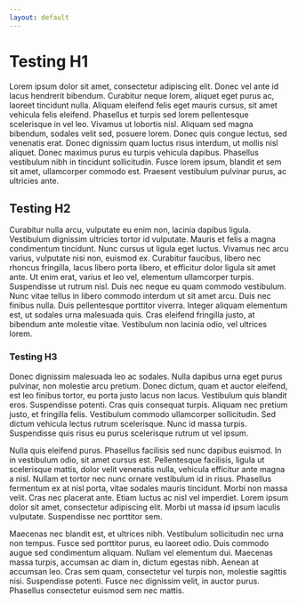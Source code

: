 ```yaml
---
layout: default
---
```


# Testing H1

Lorem ipsum dolor sit amet, consectetur adipiscing elit. Donec vel ante id lacus hendrerit bibendum. Curabitur neque lorem, aliquet eget purus ac, laoreet tincidunt nulla. Aliquam eleifend felis eget mauris cursus, sit amet vehicula felis eleifend. Phasellus et turpis sed lorem pellentesque scelerisque in vel leo. Vivamus ut lobortis nisl. Aliquam sed magna bibendum, sodales velit sed, posuere lorem. Donec quis congue lectus, sed venenatis erat. Donec dignissim quam luctus risus interdum, ut mollis nisl aliquet. Donec maximus purus eu turpis vehicula dapibus. Phasellus vestibulum nibh in tincidunt sollicitudin. Fusce lorem ipsum, blandit et sem sit amet, ullamcorper commodo est. Praesent vestibulum pulvinar purus, ac ultricies ante.

## Testing H2

Curabitur nulla arcu, vulputate eu enim non, lacinia dapibus ligula. Vestibulum dignissim ultricies tortor id vulputate. Mauris et felis a magna condimentum tincidunt. Nunc cursus ut ligula eget luctus. Vivamus nec arcu varius, vulputate nisi non, euismod ex. Curabitur faucibus, libero nec rhoncus fringilla, lacus libero porta libero, et efficitur dolor ligula sit amet ante. Ut enim erat, varius et leo vel, elementum ullamcorper turpis. Suspendisse ut rutrum nisl. Duis nec neque eu quam commodo vestibulum. Nunc vitae tellus in libero commodo interdum ut sit amet arcu. Duis nec finibus nulla. Duis pellentesque porttitor viverra. Integer aliquam elementum est, ut sodales urna malesuada quis. Cras eleifend fringilla justo, at bibendum ante molestie vitae. Vestibulum non lacinia odio, vel ultrices lorem.

### Testing H3

Donec dignissim malesuada leo ac sodales. Nulla dapibus urna eget purus pulvinar, non molestie arcu pretium. Donec dictum, quam et auctor eleifend, est leo finibus tortor, eu porta justo lacus non lacus. Vestibulum quis blandit eros. Suspendisse potenti. Cras quis consequat turpis. Aliquam nec pretium justo, et fringilla felis. Vestibulum commodo ullamcorper sollicitudin. Sed dictum vehicula lectus rutrum scelerisque. Nunc id massa turpis. Suspendisse quis risus eu purus scelerisque rutrum ut vel ipsum.

Nulla quis eleifend purus. Phasellus facilisis sed nunc dapibus euismod. In in vestibulum odio, sit amet cursus est. Pellentesque facilisis, ligula ut scelerisque mattis, dolor velit venenatis nulla, vehicula efficitur ante magna a nisl. Nullam et tortor nec nunc ornare vestibulum id in risus. Phasellus fermentum ex at nisl porta, vitae sodales mauris tincidunt. Morbi non massa velit. Cras nec placerat ante. Etiam luctus ac nisl vel imperdiet. Lorem ipsum dolor sit amet, consectetur adipiscing elit. Morbi ut massa id ipsum iaculis vulputate. Suspendisse nec porttitor sem.

Maecenas nec blandit est, et ultrices nibh. Vestibulum sollicitudin nec urna non tempus. Fusce sed porttitor purus, eu laoreet odio. Duis commodo augue sed condimentum aliquam. Nullam vel elementum dui. Maecenas massa turpis, accumsan ac diam in, dictum egestas nibh. Aenean at accumsan leo. Cras sem quam, consectetur vel turpis non, molestie sagittis nisi. Suspendisse potenti. Fusce nec dignissim velit, in auctor purus. Phasellus consectetur euismod sem nec mattis.
